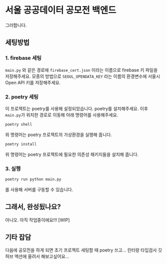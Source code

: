 # 서울 공공데이터 공모전 백엔드

그러합니다.

## 세팅방법

### 1. firebase 세팅

`main.py` 와 같은 경로에 `firebase_cert.json` 이라는 이름으로 firebase 키 파일을 저장해주세요.
모종의 방법으로 `SEOUL_OPENDATA_KEY` 라는 이름의 환경변수에 서울시 Open API 키를 저장해주세요.

### 2. poetry 세팅

이 프로젝트는 poetry를 사용해 설정되었습니다. poetry를 설치해주세요.
이후 `main.py`가 위치한 경로로 이동해 아래 명령어를 사용해주세요.

```sh
poetry shell
```

위 명령어는 poetry 프로젝트의 가상환경을 실행해 줍니다.

```sh
poetry install
```

위 명령어는 poetry 프로젝트에 필요한 의존성 패키지들을 설치해 줍니다.

### 3. 실행

```sh
poetry run python main.py
```

를 사용해 서버를 구동할 수 있습니다.

## 그래서, 완성됬나요?

아니오. 아직 작업중이에요!!! [WIP]

## 기타 잡담

다음에 공모전을 하게 되면 초기 프로젝트 세팅할 때 poetry 쓰고... 린터랑 타입검사 깃허브 액션에 올려서 해보고싶어요...
